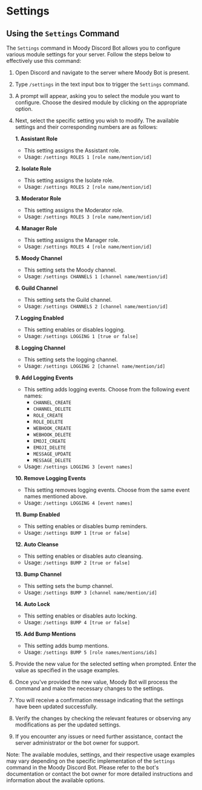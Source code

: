 # Settings

## Using the `Settings` Command

The `Settings` command in Moody Discord Bot allows you to configure various module settings for your server. Follow the steps below to effectively use this command:

1. Open Discord and navigate to the server where Moody Bot is present.
2. Type `/settings` in the text input box to trigger the `Settings` command.
3. A prompt will appear, asking you to select the module you want to configure. Choose the desired module by clicking on the appropriate option.
4.  Next, select the specific setting you wish to modify. The available settings and their corresponding numbers are as follows:

    **1. Assistant Role**

    * This setting assigns the Assistant role.
    * Usage: `/settings ROLES 1 [role name/mention/id]`

    **2. Isolate Role**

    * This setting assigns the Isolate role.
    * Usage: `/settings ROLES 2 [role name/mention/id]`

    **3. Moderator Role**

    * This setting assigns the Moderator role.
    * Usage: `/settings ROLES 3 [role name/mention/id]`

    **4. Manager Role**

    * This setting assigns the Manager role.
    * Usage: `/settings ROLES 4 [role name/mention/id]`

    **5. Moody Channel**

    * This setting sets the Moody channel.
    * Usage: `/settings CHANNELS 1 [channel name/mention/id]`

    **6. Guild Channel**

    * This setting sets the Guild channel.
    * Usage: `/settings CHANNELS 2 [channel name/mention/id]`

    **7. Logging Enabled**

    * This setting enables or disables logging.
    * Usage: `/settings LOGGING 1 [true or false]`

    **8. Logging Channel**

    * This setting sets the logging channel.
    * Usage: `/settings LOGGING 2 [channel name/mention/id]`

    **9. Add Logging Events**

    * This setting adds logging events. Choose from the following event names:
      * `CHANNEL_CREATE`
      * `CHANNEL_DELETE`
      * `ROLE_CREATE`
      * `ROLE_DELETE`
      * `WEBHOOK_CREATE`
      * `WEBHOOK_DELETE`
      * `EMOJI_CREATE`
      * `EMOJI_DELETE`
      * `MESSAGE_UPDATE`
      * `MESSAGE_DELETE`
    * Usage: `/settings LOGGING 3 [event names]`

    **10. Remove Logging Events**

    * This setting removes logging events. Choose from the same event names mentioned above.
    * Usage: `/settings LOGGING 4 [event names]`

    **11. Bump Enabled**

    * This setting enables or disables bump reminders.
    * Usage: `/settings BUMP 1 [true or false]`

    **12. Auto Cleanse**

    * This setting enables or disables auto cleansing.
    * Usage: `/settings BUMP 2 [true or false]`

    **13. Bump Channel**

    * This setting sets the bump channel.
    * Usage: `/settings BUMP 3 [channel name/mention/id]`

    **14. Auto Lock**

    * This setting enables or disables auto locking.
    * Usage: `/settings BUMP 4 [true or false]`

    **15. Add Bump Mentions**

    * This setting adds bump mentions.
    * Usage: `/settings BUMP 5 [role names/mentions/ids]`
5. Provide the new value for the selected setting when prompted. Enter the value as specified in the usage examples.
6. Once you've provided the new value, Moody Bot will process the command and make the necessary changes to the settings.
7. You will receive a confirmation message indicating that the settings have been updated successfully.
8. Verify the changes by checking the relevant features or observing any modifications as per the updated settings.
9. If you encounter any issues or need further assistance, contact the server administrator or the bot owner for support.

Note: The available modules, settings, and their respective usage examples may vary depending on the specific implementation of the `Settings` command in the Moody Discord Bot. Please refer to the bot's documentation or contact the bot owner for more detailed instructions and information about the available options.
